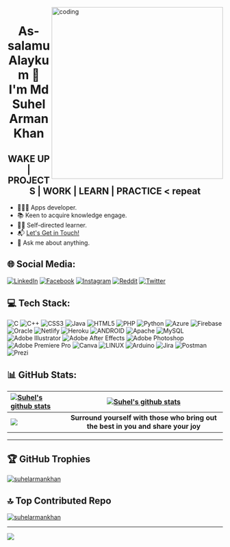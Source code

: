 <img align="right" alt="coding" width="400" src="https://user-images.githubusercontent.com/55389276/140866485-8fb1c876-9a8f-4d6a-98dc-08c4981eaf70.gif">

<h1 align="center">As-salamu Alaykum 👋 <br> I'm Md Suhel Arman Khan</h1>

<h2 align="center">WAKE UP | PROJECTS | WORK | LEARN | PRACTICE < repeat </h2>

- 👨🏻‍💻 Apps developer.
- 📚 Keen to acquire knowledge engage.
- ✍🏻 Self-directed learner. 
- 📬 <a href="https://facebook.com/suhelarmankhan">Let's Get in Touch!</a>
- 💬 Ask me about anything.



## 🌐 Social Media:
[![LinkedIn](https://img.shields.io/badge/LinkedIn-%230077B5.svg?logo=linkedin&logoColor=white)](https://www.linkedin.com/in/suhel-arman-khan-407720275/) [![Facebook](https://img.shields.io/badge/Facebook-%231877F2.svg?logo=Facebook&logoColor=white)](https://facebook.com/suhelarmankhan) [![Instagram](https://img.shields.io/badge/Instagram-%23E4405F.svg?logo=Instagram&logoColor=white)](https://www.instagram.com/suhelarmankhan)  [![Reddit](https://img.shields.io/badge/Reddit-%23FF4500.svg?logo=Reddit&logoColor=white)](https://www.reddit.com/user/suhelarmankhan) [![Twitter](https://img.shields.io/badge/Twitter-%231DA1F2.svg?logo=Twitter&logoColor=white)](https://twitter.com/suhelarmankhanX) 

  
  
## 💻 Tech Stack:
  
![C](https://img.shields.io/badge/c-%2300599C.svg?style=for-the-badge&logo=c&logoColor=white) ![C++](https://img.shields.io/badge/c++-%2300599C.svg?style=for-the-badge&logo=c%2B%2B&logoColor=white) ![CSS3](https://img.shields.io/badge/css3-%231572B6.svg?style=for-the-badge&logo=css3&logoColor=white) ![Java](https://img.shields.io/badge/java-%23ED8B00.svg?style=for-the-badge&logo=java&logoColor=white) ![HTML5](https://img.shields.io/badge/html5-%23E34F26.svg?style=for-the-badge&logo=html5&logoColor=white) ![PHP](https://img.shields.io/badge/php-%23777BB4.svg?style=for-the-badge&logo=php&logoColor=white) ![Python](https://img.shields.io/badge/python-3670A0?style=for-the-badge&logo=python&logoColor=ffdd54) ![Azure](https://img.shields.io/badge/azure-%230072C6.svg?style=for-the-badge&logo=azure-devops&logoColor=white) ![Firebase](https://img.shields.io/badge/firebase-%23039BE5.svg?style=for-the-badge&logo=firebase) ![Oracle](https://img.shields.io/badge/Oracle-F80000?style=for-the-badge&logo=oracle&logoColor=white) ![Netlify](https://img.shields.io/badge/netlify-%23000000.svg?style=for-the-badge&logo=netlify&logoColor=#00C7B7) ![Heroku](https://img.shields.io/badge/heroku-%23430098.svg?style=for-the-badge&logo=heroku&logoColor=white) ![ANDROID](https://img.shields.io/badge/android-%2320232a.svg?style=for-the-badge&logo=android&logoColor=%a4c639) ![Apache](https://img.shields.io/badge/apache-%23D42029.svg?style=for-the-badge&logo=apache&logoColor=white) ![MySQL](https://img.shields.io/badge/mysql-%2300f.svg?style=for-the-badge&logo=mysql&logoColor=white) ![Adobe Illustrator](https://img.shields.io/badge/adobeillustrator-%23FF9A00.svg?style=for-the-badge&logo=adobeillustrator&logoColor=white) ![Adobe After Effects](https://img.shields.io/badge/Adobe%20After%20Effects-9999FF.svg?style=for-the-badge&logo=Adobe%20After%20Effects&logoColor=white) ![Adobe Photoshop](https://img.shields.io/badge/adobephotoshop-%2331A8FF.svg?style=for-the-badge&logo=adobephotoshop&logoColor=white) ![Adobe Premiere Pro](https://img.shields.io/badge/Adobe%20Premiere%20Pro-9999FF.svg?style=for-the-badge&logo=Adobe%20Premiere%20Pro&logoColor=white) ![Canva](https://img.shields.io/badge/Canva-%2300C4CC.svg?style=for-the-badge&logo=Canva&logoColor=white) ![LINUX](https://img.shields.io/badge/Linux-FCC624?style=for-the-badge&logo=linux&logoColor=black) ![Arduino](https://img.shields.io/badge/-Arduino-00979D?style=for-the-badge&logo=Arduino&logoColor=white) ![Jira](https://img.shields.io/badge/jira-%230A0FFF.svg?style=for-the-badge&logo=jira&logoColor=white) ![Postman](https://img.shields.io/badge/Postman-FF6C37?style=for-the-badge&logo=postman&logoColor=white) ![Prezi](https://img.shields.io/badge/Prezi-%23000000.svg?style=for-the-badge&logo=Prezi&logoColor=white)
  

  ## 📊 GitHub Stats:

| <a href="https://github.com/suhelarmankhan"><img align="center" src="https://github-readme-streak-stats.herokuapp.com?user=suhelarmankhan&theme=tokyonight&hide_border=true&date_format=M%20j%5B%2C%20Y%5D)" alt="Suhel's github stats" /></a> | <a href="https://github.com/suhelarmankhan"><img align="center" src="https://github-readme-stats.vercel.app/api?username=suhelarmankhan&show_icons=true&include_all_commits=true&theme=tokyonight&hide_border=true" alt="Suhel's github stats" /></a> | 
| :------------- | :-------------: |
| <a href="https://github.com/suhelarmankhan"><img align="center" src="https://github-readme-stats.vercel.app/api/top-langs/?username=suhelarmankhan&layout=compact&theme=tokyonight&hide_border=true" /></a>  | <b>Surround yourself with those who bring out the best in you and share your joy<br /></b> |

---

## 🏆 GitHub Trophies
<p align="left"> <a href="https://github.com/ryo-ma/github-profile-trophy"><img src="https://github-profile-trophy.vercel.app/?username=suhelarmankhan&theme=onedark&no-frame=false&no-bg=false&margin-w=4" alt="suhelarmankhan" /></a> </p>

## 🔝 Top Contributed Repo

 <p align="left"> <a href="https://github-contributor-stats.vercel.app"><img src="https://github-contributor-stats.vercel.app/api?username=suhelarmankhan&limit=5&theme=onedark&no-frame=false&no-bg=false&margin-w=4&combine_all_yearly_contributions=true" alt="suhelarmankhan" /></a> </p>
 
---
[![](https://visitcount.itsvg.in/api?id=suhelarmankhan&icon=0&color=0)](https://visitcount.itsvg.in)

  


